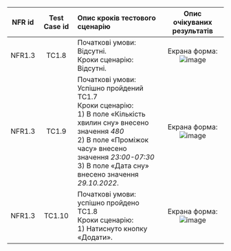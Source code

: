 |NFR id|Test Case id|Опис кроків тестового сценарію|Опис очікуваних результатів|
|:-:|:-:|:-|:-:|
|NFR1.3|TC1.8|Початкові умови: Відсутні. <br> Кроки сценарію: Відсутні.|Екрана форма: <br> ![image](https://user-images.githubusercontent.com/79440042/198899092-4e308c74-5da9-4f7d-9b0d-fd0379edc92b.png)
|NFR1.3|TC1.9|Початкові умови: Успішно пройдений TC1.7 <br> Кроки сценарію: <br> 1) В поле «Кількість хвилин сну» внесено значення *480* <br> 2) В поле «Проміжок часу» внесено значення *23:00-07:30*<br>  3) В поле «Дата сну» внесено значення *29.10.2022*.|Екрана форма: <br> ![image](https://user-images.githubusercontent.com/79440042/198899111-5ad4d2e4-292b-4ad1-9f62-c5ea24ca98c0.png)
|NFR1.3|TC1.10|Початкові умови: успішно пройдено TC1.8 <br> Кроки сценарію: <br> 1) Натиснуто кнопку «Додати».|Екрана форма: <br> ![image](https://user-images.githubusercontent.com/79440042/198900831-70c9b339-ccf3-41a2-952f-8ffceaa5fd93.png)


